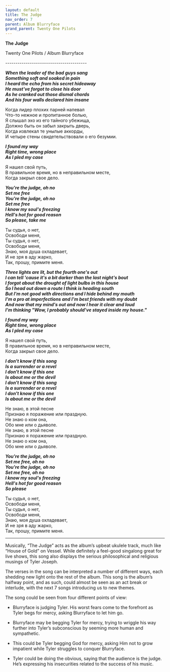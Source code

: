 ```yaml
---  
layout: default  
title: The Judge  
nav_order: 7  
parent: Album Blurryface  
grand_parent: Twenty One Pilots  
---  
```


**The Judge**
<p>
Twenty One Pilots / Album Blurryface
</p>  
----------------------------------------

**_When the leader of the bad guys sang  
Something soft and soaked in pain  
I heard the echo from his secret hideaway  
He must've forgot to close his door  
As he cranked out those dismal chords  
And his four walls declared him insane_**  

Когда лидер плохих парней напевал  
Что-то нежное и пропитанное болью,  
Я слышал эхо из его тайного убежища,  
Должно быть он забыл закрыть дверь,  
Когда извлекал те унылые аккорды,  
И четыре стены свидетельствовали о его безумии.  

**_I found my way  
Right time, wrong place  
As I pled my case_**  

Я нашел свой путь,  
В правильное время, но в неправильном месте,  
Когда закрыл свое дело.  

**_You're the judge, oh no  
Set me free  
You're the judge, oh no  
Set me free  
I know my soul's freezing  
Hell's hot for good reason  
So please, take me_**  

Ты судья, о нет,  
Освободи меня,  
Ты судья, о нет,  
Освободи меня,  
Знаю, моя душа охладевает,  
И не зря в аду жарко,  
Так, прошу, примите меня.  

**_Three lights are lit, but the fourth one's out  
I can tell 'cause it's a bit darker than the last night's bout  
I forgot about the drought of light bulbs in this house  
So I head out down a route I think is heading south  
But I'm not good with directions and I hide behind my mouth  
I'm a pro at imperfections and I'm best friends with my doubt  
And now that my mind's out and now I hear it clear and loud  
I'm thinking "Wow, I probably should've stayed inside my house."_**  



**_I found my way  
Right time, wrong place  
As I pled my case_**  

Я нашел свой путь,  
В правильное время, но в неправильном месте,  
Когда закрыл свое дело.  

**_I don't know if this song  
Is a surrender or a revel  
I don't know if this one  
Is about me or the devil  
I don't know if this song  
Is a surrender or a revel  
I don't know if this one  
Is about me or the devil_**  

Не знаю, в этой песне  
Признаю я поражение или праздную.  
Не знаю о ком она,  
Обо мне или о дьяволе.  
Не знаю, в этой песне  
Признаю я поражение или праздную.  
Не знаю о ком она,  
Обо мне или о дьяволе.  

**_You're the judge, oh no  
Set me free, oh no  
You're the judge, oh no  
Set me free, oh no  
I know my soul's freezing  
Hell's hot for good reason  
So please_**  

Ты судья, о нет,  
Освободи меня,  
Ты судья, о нет,  
Освободи меня,  
Знаю, моя душа охладевает,  
И не зря в аду жарко,  
Так, прошу, примите меня.  

- - -

Musically, “The Judge” acts as the album’s upbeat ukulele track, much like “House of Gold” on Vessel. While definitely a feel-good singalong great for live shows, this song also displays the serious philosophical and religious musings of Tyler Joseph.  

The verses in the song can be interpreted a number of different ways, each shedding new light onto the rest of the album. This song is the album’s halfway point, and as such, could almost be seen as an act break or interlude, with the next 7 songs introducing us to new themes.  

The song could be seen from four different points of view:  

* Blurryface is judging Tyler. His worst fears come to the forefront as Tyler begs for mercy, asking Blurryface to let him go.

* Blurryface may be begging Tyler for mercy, trying to wriggle his way further into Tyler’s subconscious by seeming more human and sympathetic.

* This could be Tyler begging God for mercy, asking Him not to grow impatient while Tyler struggles to conquer Blurryface.

* Tyler could be doing the obvious, saying that the audience is the judge. He’s expressing his insecurities related to the success of his music.
